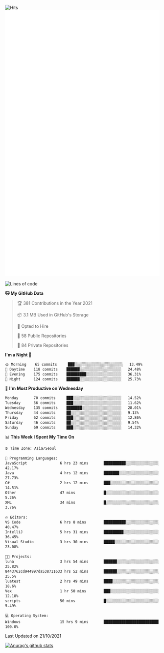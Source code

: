 ![Hits](https://hits.seeyoufarm.com/api/count/incr/badge.svg?url=https%3A%2F%2Fgithub.com%2Fkokose1234&count_bg=%2379C83D&title_bg=%23555555&icon=apple.svg&icon_color=%23E7E7E7&title=hits&edge_flat=false)
<br/>
![Metrics](https://github.com/kokose1234/kokose1234/blob/main/github-metrics.svg)

<!--START_SECTION:waka-->
![Lines of code](https://img.shields.io/badge/From%20Hello%20World%20I%27ve%20Written-11.7%20million%20lines%20of%20code-blue)

**🐱 My GitHub Data** 

> 🏆 381 Contributions in the Year 2021
 > 
> 📦 3.1 MB Used in GitHub's Storage 
 > 
> 💼 Opted to Hire
 > 
> 📜 58 Public Repositories 
 > 
> 🔑 84 Private Repositories  
 > 
**I'm a Night 🦉** 

```text
🌞 Morning    65 commits     ███░░░░░░░░░░░░░░░░░░░░░░   13.49% 
🌆 Daytime    118 commits    ██████░░░░░░░░░░░░░░░░░░░   24.48% 
🌃 Evening    175 commits    █████████░░░░░░░░░░░░░░░░   36.31% 
🌙 Night      124 commits    ██████░░░░░░░░░░░░░░░░░░░   25.73%

```
📅 **I'm Most Productive on Wednesday** 

```text
Monday       70 commits     ███░░░░░░░░░░░░░░░░░░░░░░   14.52% 
Tuesday      56 commits     ███░░░░░░░░░░░░░░░░░░░░░░   11.62% 
Wednesday    135 commits    ███████░░░░░░░░░░░░░░░░░░   28.01% 
Thursday     44 commits     ██░░░░░░░░░░░░░░░░░░░░░░░   9.13% 
Friday       62 commits     ███░░░░░░░░░░░░░░░░░░░░░░   12.86% 
Saturday     46 commits     ██░░░░░░░░░░░░░░░░░░░░░░░   9.54% 
Sunday       69 commits     ███░░░░░░░░░░░░░░░░░░░░░░   14.32%

```


📊 **This Week I Spent My Time On** 

```text
⌚︎ Time Zone: Asia/Seoul

💬 Programming Languages: 
JavaScript               6 hrs 23 mins       ██████████░░░░░░░░░░░░░░░   42.17% 
Java                     4 hrs 12 mins       ███████░░░░░░░░░░░░░░░░░░   27.73% 
C#                       2 hrs 12 mins       ███░░░░░░░░░░░░░░░░░░░░░░   14.51% 
Other                    47 mins             █░░░░░░░░░░░░░░░░░░░░░░░░   5.26% 
XML                      34 mins             █░░░░░░░░░░░░░░░░░░░░░░░░   3.76%

🔥 Editors: 
VS Code                  6 hrs 8 mins        ██████████░░░░░░░░░░░░░░░   40.47% 
IntelliJ                 5 hrs 31 mins       █████████░░░░░░░░░░░░░░░░   36.45% 
Visual Studio            3 hrs 30 mins       █████░░░░░░░░░░░░░░░░░░░░   23.08%

🐱‍💻 Projects: 
luna                     3 hrs 54 mins       ██████░░░░░░░░░░░░░░░░░░░   25.82% 
8443762cd944997da538711633 hrs 52 mins       ██████░░░░░░░░░░░░░░░░░░░   25.5% 
luatest                  2 hrs 49 mins       ████░░░░░░░░░░░░░░░░░░░░░   18.6% 
Vex                      1 hr 50 mins        ███░░░░░░░░░░░░░░░░░░░░░░   12.18% 
scripts                  50 mins             █░░░░░░░░░░░░░░░░░░░░░░░░   5.49%

💻 Operating System: 
Windows                  15 hrs 9 mins       █████████████████████████   100.0%

```


 Last Updated on 21/10/2021
<!--END_SECTION:waka-->

[![Anurag's github stats](https://github-readme-stats.vercel.app/api?username=kokose1234&theme=dracula)](https://github.com/anuraghazra/github-readme-stats)



	
